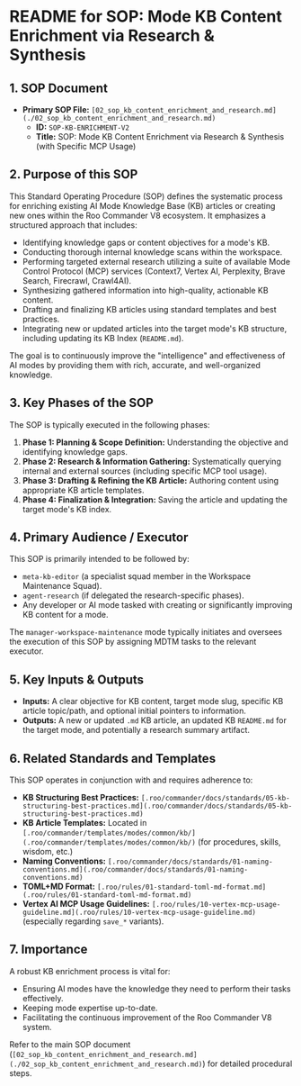 # README for SOP: Mode KB Content Enrichment via Research & Synthesis

## 1. SOP Document

*   **Primary SOP File:** `[02_sop_kb_content_enrichment_and_research.md](./02_sop_kb_content_enrichment_and_research.md)`
    *   **ID:** `SOP-KB-ENRICHMENT-V2`
    *   **Title:** SOP: Mode KB Content Enrichment via Research & Synthesis (with Specific MCP Usage)

## 2. Purpose of this SOP

This Standard Operating Procedure (SOP) defines the systematic process for enriching existing AI Mode Knowledge Base (KB) articles or creating new ones within the Roo Commander V8 ecosystem. It emphasizes a structured approach that includes:

*   Identifying knowledge gaps or content objectives for a mode's KB.
*   Conducting thorough internal knowledge scans within the workspace.
*   Performing targeted external research utilizing a suite of available Mode Control Protocol (MCP) services (Context7, Vertex AI, Perplexity, Brave Search, Firecrawl, Crawl4AI).
*   Synthesizing gathered information into high-quality, actionable KB content.
*   Drafting and finalizing KB articles using standard templates and best practices.
*   Integrating new or updated articles into the target mode's KB structure, including updating its KB Index (`README.md`).

The goal is to continuously improve the "intelligence" and effectiveness of AI modes by providing them with rich, accurate, and well-organized knowledge.

## 3. Key Phases of the SOP

The SOP is typically executed in the following phases:

1.  **Phase 1: Planning & Scope Definition:** Understanding the objective and identifying knowledge gaps.
2.  **Phase 2: Research & Information Gathering:** Systematically querying internal and external sources (including specific MCP tool usage).
3.  **Phase 3: Drafting & Refining the KB Article:** Authoring content using appropriate KB article templates.
4.  **Phase 4: Finalization & Integration:** Saving the article and updating the target mode's KB index.

## 4. Primary Audience / Executor

This SOP is primarily intended to be followed by:

*   `meta-kb-editor` (a specialist squad member in the Workspace Maintenance Squad).
*   `agent-research` (if delegated the research-specific phases).
*   Any developer or AI mode tasked with creating or significantly improving KB content for a mode.

The `manager-workspace-maintenance` mode typically initiates and oversees the execution of this SOP by assigning MDTM tasks to the relevant executor.

## 5. Key Inputs & Outputs

*   **Inputs:** A clear objective for KB content, target mode slug, specific KB article topic/path, and optional initial pointers to information.
*   **Outputs:** A new or updated `.md` KB article, an updated KB `README.md` for the target mode, and potentially a research summary artifact.

## 6. Related Standards and Templates

This SOP operates in conjunction with and requires adherence to:

*   **KB Structuring Best Practices:** `[.roo/commander/docs/standards/05-kb-structuring-best-practices.md](.roo/commander/docs/standards/05-kb-structuring-best-practices.md)`
*   **KB Article Templates:** Located in `[.roo/commander/templates/modes/common/kb/](.roo/commander/templates/modes/common/kb/)` (for procedures, skills, wisdom, etc.)
*   **Naming Conventions:** `[.roo/commander/docs/standards/01-naming-conventions.md](.roo/commander/docs/standards/01-naming-conventions.md)`
*   **TOML+MD Format:** `[.roo/rules/01-standard-toml-md-format.md](.roo/rules/01-standard-toml-md-format.md)`
*   **Vertex AI MCP Usage Guidelines:** `[.roo/rules/10-vertex-mcp-usage-guideline.md](.roo/rules/10-vertex-mcp-usage-guideline.md)` (especially regarding `save_*` variants).

## 7. Importance

A robust KB enrichment process is vital for:
*   Ensuring AI modes have the knowledge they need to perform their tasks effectively.
*   Keeping mode expertise up-to-date.
*   Facilitating the continuous improvement of the Roo Commander V8 system.

Refer to the main SOP document (`[02_sop_kb_content_enrichment_and_research.md](./02_sop_kb_content_enrichment_and_research.md)`) for detailed procedural steps.